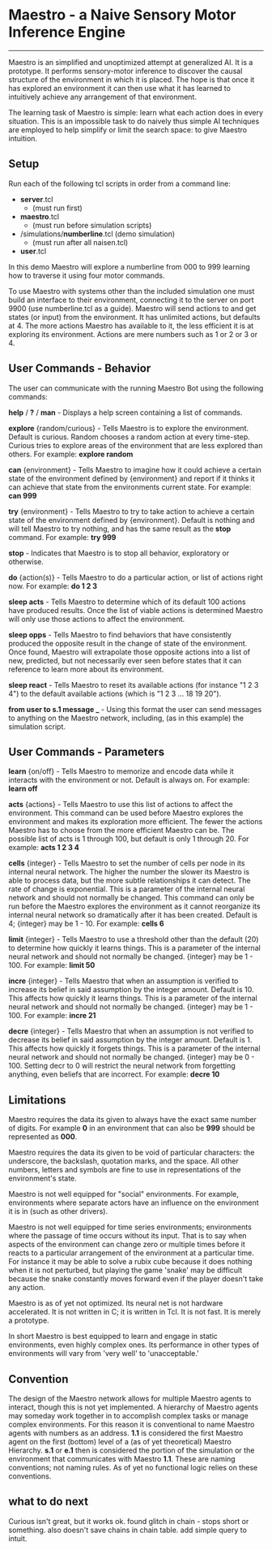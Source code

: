 # Maestro - a Naive Sensory Motor Inference Engine #
--------------------------------

Maestro is an simplified and unoptimized attempt at generalized AI. It is a prototype. It performs sensory-motor inference to discover the causal structure of the environment in which it is placed. The hope is that once it has explored an environment it can then use what it has learned to intuitively achieve any arrangement of that environment.

The learning task of Maestro is simple: learn what each action does in every situation. This is an impossible task to do naively thus simple AI techniques are employed to help simplify or limit the search space: to give Maestro intuition.  


## Setup ##

Run each of the following tcl scripts in order from a command line:

- **server**.tcl
	- (must run first)
- **maestro**.tcl
	- (must run before simulation scripts)
- /simulations/**numberline**.tcl (demo simulation)
	- (must run after all naisen.tcl)
- **user**.tcl

In this demo Maestro will explore a numberline from 000 to 999 learning how to traverse it using four motor commands.

To use Maestro with systems other than the included simulation one must build an interface to their environment, connecting it to the server on port 9900 (use numberline.tcl as a guide). Maestro will send actions to and get states (or input) from the environment. It has unlimited actions, but defaults at 4. The more actions Maestro has available to it, the less efficient it is at exploring its environment. Actions are mere numbers such as 1 or 2 or 3 or 4.


## User Commands - Behavior ##

The user can communicate with the running Maestro Bot using the following commands:

**help** / **?** / **man** - Displays a help screen containing a list of commands.

**explore** {random/curious} - Tells Maestro is to explore the environment. Default is curious. Random chooses a random action at every time-step. Curious tries to explore areas of the environment that are less explored than others. For example: **explore random**

**can** {environment} - Tells Maestro to imagine how it could achieve a certain state of the environment defined by {environment} and report if it thinks it can achieve that state from the environments current state. For example: **can 999**

**try** {environment} - Tells Maestro to try to take action to achieve a certain state of the environment defined by {environment}. Default is nothing and will tell Maestro to try nothing, and has the same result as the **stop** command. For example: **try 999**

**stop** - Indicates that Maestro is to stop all behavior, exploratory or otherwise.

**do** {action(s)} - Tells Maestro to do a particular action, or list of actions right now. For example: **do 1 2 3**

**sleep acts** - Tells Maestro to determine which of its default 100 actions have produced results. Once the list of viable actions is determined Maestro will only use those actions to affect the environment.

**sleep opps** - Tells Maestro to find behaviors that have consistently produced the opposite result in the change of state of the environment. Once found, Maestro will extrapolate those opposite actions into a list of new, predicted, but not necessarily ever seen before states that it can reference to learn more about its environment.

**sleep react** - Tells Maestro to reset its available actions (for instance "1 2 3 4") to the default available actions (which is "1 2 3 ... 18 19 20").

**from user to s.1 message _** - Using this format the user can send messages to anything on the Maestro network, including, (as in this example) the simulation script.


## User Commands - Parameters ##

**learn** {on/off} - Tells Maestro to memorize and encode data while it interacts with the environment or not. Default is always on. For example: **learn off**

**acts** {actions} - Tells Maestro to use this list of actions to affect the environment. This command can be used before Maestro explores the environment and makes its exploration more efficient. The fewer the actions Maestro has to choose from the more efficient Maestro can be. The possible list of acts is 1 through 100, but default is only 1 through 20. For example: **acts 1 2 3 4**

**cells** {integer} - Tells Maestro to set the number of cells per node in its internal neural network. The higher the number the slower its Maestro is able to process data, but the more subtle relationships it can detect. The rate of change is exponential. This is a parameter of the internal neural network and should not normally be changed. This command can only be run before the Maestro explores the environment as it cannot reorganize its internal neural network so dramatically after it has been created. Default is 4; {integer} may be 1 - 10. For example: **cells 6**

**limit** {integer} - Tells Maestro to use a threshold other than the default (20) to determine how quickly it learns things. This is a parameter of the internal neural network and should not normally be changed. {integer} may be 1 - 100. For example: **limit 50**

**incre** {integer} - Tells Maestro that when an assumption is verified to increase its belief in said assumption by the integer amount. Default is 10. This affects how quickly it learns things. This is a parameter of the internal neural network and should not normally be changed. {integer} may be 1 - 100. For example: **incre 21**

**decre** {integer} - Tells Maestro that when an assumption is not verified to decrease its belief in said assumption by the integer amount. Default is 1. This affects how quickly it forgets things. This is a parameter of the internal neural network and should not normally be changed. {integer} may be 0 - 100. Setting decr to 0 will restrict the neural network from forgetting anything, even beliefs that are incorrect. For example: **decre 10**


## Limitations ##

Maestro requires the data its given to always have the exact same number of digits. For example **0** in an environment that can also be **999** should be represented as **000**.

Maestro requires the data its given to be void of particular characters: the underscore, the backslash, quotation marks, and the space. All other numbers, letters and symbols are fine to use in representations of the environment's state.

Maestro is not well equipped for "social" environments. For example, environments where separate actors have an influence on the environment it is in (such as other drivers).

Maestro is not well equipped for time series environments; environments where the passage of time occurs without its input. That is to say when aspects of the environment can change zero or multiple times before it reacts to a particular arrangement of the environment at a particular time. For instance it may be able to solve a rubix cube because it does nothing when it is not perturbed, but playing the game 'snake' may be difficult because the snake constantly moves forward even if the player doesn't take any action.

Maestro is as of yet not optimized. Its neural net is not hardware accelerated. It is not written in C; it is written in Tcl. It is not fast. It is merely a prototype.

In short Maestro is best equipped to learn and engage in static environments, even highly complex ones. Its performance in other types of environments will vary from 'very well' to 'unacceptable.'


## Convention ##

The design of the Maestro network allows for multiple Maestro agents to interact, though this is not yet implemented. A hierarchy of Maestro agents may someday work together in to accomplish complex tasks or manage complex environments. For this reason it is conventional to name Maestro agents with numbers as an address. **1.1** is considered the first Maestro agent on the first (bottom) level of a (as of yet theoretical) Maestro Hierarchy. **s.1** or **e.1** then is considered the portion of the simulation or the environment that communicates with Maestro **1.1**. These are naming conventions; not naming rules. As of yet no functional logic relies on these conventions.


## what to do next ##

Curious isn't great, but it works ok.
found glitch in chain - stops short or something.
also doesn't save chains in chain table.
add simple query to intuit.
